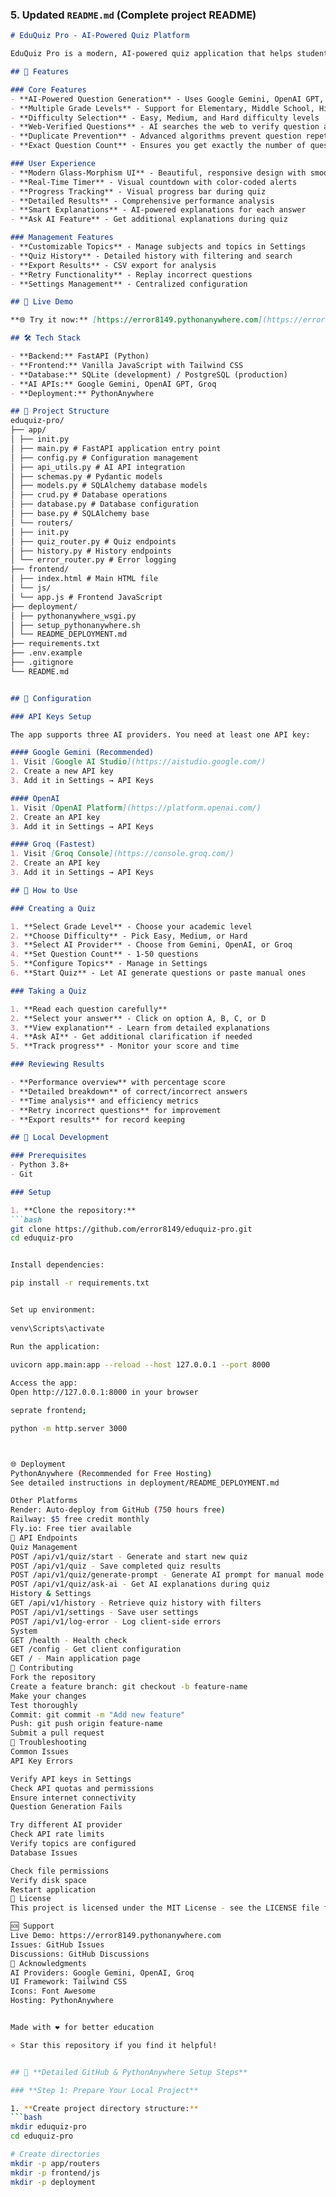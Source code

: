
### 5. **Updated `README.md`** (Complete project README)
```markdown
# EduQuiz Pro - AI-Powered Quiz Platform

EduQuiz Pro is a modern, AI-powered quiz application that helps students prepare for exams across different grade levels and subjects. The platform uses advanced AI models to generate unique, verified questions with detailed explanations.

## 🌟 Features

### Core Features
- **AI-Powered Question Generation** - Uses Google Gemini, OpenAI GPT, or Groq to generate unique questions
- **Multiple Grade Levels** - Support for Elementary, Middle School, High School, College, and Graduate levels
- **Difficulty Selection** - Easy, Medium, and Hard difficulty levels
- **Web-Verified Questions** - AI searches the web to verify question accuracy
- **Duplicate Prevention** - Advanced algorithms prevent question repetition
- **Exact Question Count** - Ensures you get exactly the number of questions requested

### User Experience
- **Modern Glass-Morphism UI** - Beautiful, responsive design with smooth animations
- **Real-Time Timer** - Visual countdown with color-coded alerts
- **Progress Tracking** - Visual progress bar during quiz
- **Detailed Results** - Comprehensive performance analysis
- **Smart Explanations** - AI-powered explanations for each answer
- **Ask AI Feature** - Get additional explanations during quiz

### Management Features
- **Customizable Topics** - Manage subjects and topics in Settings
- **Quiz History** - Detailed history with filtering and search
- **Export Results** - CSV export for analysis
- **Retry Functionality** - Replay incorrect questions
- **Settings Management** - Centralized configuration

## 🚀 Live Demo

**🌐 Try it now:** [https://error8149.pythonanywhere.com](https://error8149.pythonanywhere.com)

## 🛠️ Tech Stack

- **Backend:** FastAPI (Python)
- **Frontend:** Vanilla JavaScript with Tailwind CSS
- **Database:** SQLite (development) / PostgreSQL (production)
- **AI APIs:** Google Gemini, OpenAI GPT, Groq
- **Deployment:** PythonAnywhere

## 📁 Project Structure
eduquiz-pro/
├── app/
│ ├── init.py
│ ├── main.py # FastAPI application entry point
│ ├── config.py # Configuration management
│ ├── api_utils.py # AI API integration
│ ├── schemas.py # Pydantic models
│ ├── models.py # SQLAlchemy database models
│ ├── crud.py # Database operations
│ ├── database.py # Database configuration
│ ├── base.py # SQLAlchemy base
│ └── routers/
│ ├── init.py
│ ├── quiz_router.py # Quiz endpoints
│ ├── history.py # History endpoints
│ └── error_router.py # Error logging
├── frontend/
│ ├── index.html # Main HTML file
│ └── js/
│ └── app.js # Frontend JavaScript
├── deployment/
│ ├── pythonanywhere_wsgi.py
│ ├── setup_pythonanywhere.sh
│ └── README_DEPLOYMENT.md
├── requirements.txt
├── .env.example
├── .gitignore
└── README.md


## 🔧 Configuration

### API Keys Setup

The app supports three AI providers. You need at least one API key:

#### Google Gemini (Recommended)
1. Visit [Google AI Studio](https://aistudio.google.com/)
2. Create a new API key
3. Add it in Settings → API Keys

#### OpenAI
1. Visit [OpenAI Platform](https://platform.openai.com/)
2. Create an API key
3. Add it in Settings → API Keys

#### Groq (Fastest)
1. Visit [Groq Console](https://console.groq.com/)
2. Create an API key
3. Add it in Settings → API Keys

## 🎯 How to Use

### Creating a Quiz

1. **Select Grade Level** - Choose your academic level
2. **Choose Difficulty** - Pick Easy, Medium, or Hard
3. **Select AI Provider** - Choose from Gemini, OpenAI, or Groq
4. **Set Question Count** - 1-50 questions
5. **Configure Topics** - Manage in Settings
6. **Start Quiz** - Let AI generate questions or paste manual ones

### Taking a Quiz

1. **Read each question carefully**
2. **Select your answer** - Click on option A, B, C, or D
3. **View explanation** - Learn from detailed explanations
4. **Ask AI** - Get additional clarification if needed
5. **Track progress** - Monitor your score and time

### Reviewing Results

- **Performance overview** with percentage score
- **Detailed breakdown** of correct/incorrect answers
- **Time analysis** and efficiency metrics
- **Retry incorrect questions** for improvement
- **Export results** for record keeping

## 🚀 Local Development

### Prerequisites
- Python 3.8+
- Git

### Setup

1. **Clone the repository:**
```bash
git clone https://github.com/error8149/eduquiz-pro.git
cd eduquiz-pro


Install dependencies:

pip install -r requirements.txt


Set up environment:
 
venv\Scripts\activate

Run the application:
 
uvicorn app.main:app --reload --host 127.0.0.1 --port 8000

Access the app:
Open http://127.0.0.1:8000 in your browser

seprate frontend;

python -m http.server 3000



🌐 Deployment
PythonAnywhere (Recommended for Free Hosting)
See detailed instructions in deployment/README_DEPLOYMENT.md

Other Platforms
Render: Auto-deploy from GitHub (750 hours free)
Railway: $5 free credit monthly
Fly.io: Free tier available
🔧 API Endpoints
Quiz Management
POST /api/v1/quiz/start - Generate and start new quiz
POST /api/v1/quiz - Save completed quiz results
POST /api/v1/quiz/generate-prompt - Generate AI prompt for manual mode
POST /api/v1/quiz/ask-ai - Get AI explanations during quiz
History & Settings
GET /api/v1/history - Retrieve quiz history with filters
POST /api/v1/settings - Save user settings
POST /api/v1/log-error - Log client-side errors
System
GET /health - Health check
GET /config - Get client configuration
GET / - Main application page
🤝 Contributing
Fork the repository
Create a feature branch: git checkout -b feature-name
Make your changes
Test thoroughly
Commit: git commit -m "Add new feature"
Push: git push origin feature-name
Submit a pull request
🐛 Troubleshooting
Common Issues
API Key Errors

Verify API keys in Settings
Check API quotas and permissions
Ensure internet connectivity
Question Generation Fails

Try different AI provider
Check API rate limits
Verify topics are configured
Database Issues

Check file permissions
Verify disk space
Restart application
📄 License
This project is licensed under the MIT License - see the LICENSE file for details.

🆘 Support
Live Demo: https://error8149.pythonanywhere.com
Issues: GitHub Issues
Discussions: GitHub Discussions
🎉 Acknowledgments
AI Providers: Google Gemini, OpenAI, Groq
UI Framework: Tailwind CSS
Icons: Font Awesome
Hosting: PythonAnywhere


Made with ❤️ for better education

⭐ Star this repository if you find it helpful!


## 🚀 **Detailed GitHub & PythonAnywhere Setup Steps**

### **Step 1: Prepare Your Local Project**

1. **Create project directory structure:**
```bash
mkdir eduquiz-pro
cd eduquiz-pro

# Create directories
mkdir -p app/routers
mkdir -p frontend/js
mkdir -p deployment


